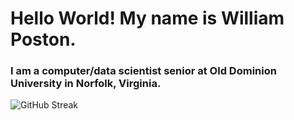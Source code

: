 <h1>Hello World! My name is William Poston.</h1>

<h3>I am a computer/data scientist senior at Old Dominion University in Norfolk, Virginia.</h3>

<!-- [![GitHub Streak](https://streak-stats.demolab.com?user=willpatpost&theme=earth&border_radius=4&date_format=M%20j%5B%2C%20Y%5D&exclude_days=Sun%2CSat)](https://git.io/streak-stats) -->

![GitHub Streak](https://willpatpost.github.io/GitHub-Stats/stats_board.svg)
